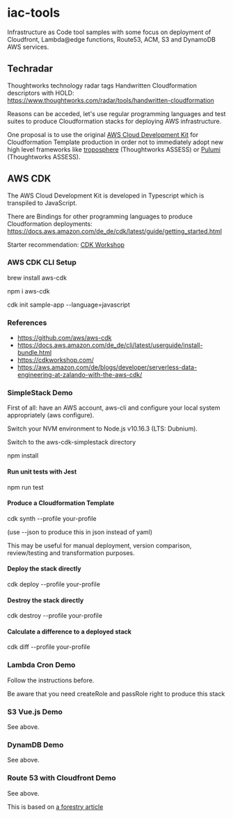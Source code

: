 # iac-tools

Infrastructure as Code tool samples with some focus on deployment of Cloudfront, Lambda@edge functions, Route53, ACM, S3 and DynamoDB AWS services.

## Techradar

Thoughtworks technology radar tags Handwritten Cloudformation descriptors with HOLD: https://www.thoughtworks.com/radar/tools/handwritten-cloudformation

Reasons can be acceded, let's use regular programming languages and test suites to produce Cloudformation stacks for deploying AWS infrastructure.

One proposal is to use the original [AWS Cloud Development Kit](https://aws.amazon.com/cdk/) for Cloudformation Template production in order not to immediately adopt new high level frameworks like [troposphere](https://www.thoughtworks.com/radar/languages-and-frameworks/troposphere) (Thoughtworks ASSESS) or [Pulumi](https://www.thoughtworks.com/radar/platforms/pulumi) (Thoughtworks ASSESS).


## AWS CDK

The AWS Cloud Development Kit is developed in Typescript which is transpiled to JavaScript. 

There are Bindings for other programming languages to produce Cloudformation deployments: https://docs.aws.amazon.com/de_de/cdk/latest/guide/getting_started.html

Starter recommendation: [CDK Workshop](https://cdkworkshop.com/)

### AWS CDK CLI Setup

brew install aws-cdk

npm i aws-cdk

cdk init sample-app --language=javascript

### References

- https://github.com/aws/aws-cdk
- https://docs.aws.amazon.com/de_de/cli/latest/userguide/install-bundle.html
- https://cdkworkshop.com/
- https://aws.amazon.com/de/blogs/developer/serverless-data-engineering-at-zalando-with-the-aws-cdk/


### SimpleStack Demo

First of all: have an AWS account, aws-cli and configure your local system appropriately (aws configure).

Switch your NVM environment to Node.js v10.16.3 (LTS: Dubnium).

Switch to the aws-cdk-simplestack directory

npm install

#### Run unit tests with Jest

npm run test

#### Produce a Cloudformation Template

cdk synth --profile your-profile

(use --json to produce this in json instead of yaml)

This may be useful for manual deployment, version comparison, review/testing and transformation purposes.

#### Deploy the stack directly

cdk deploy --profile your-profile

#### Destroy the stack directly

cdk destroy --profile your-profile

#### Calculate a difference to a deployed stack

cdk diff --profile your-profile


### Lambda Cron Demo

Follow the instructions before.

Be aware that you need createRole and passRole right to produce this stack

### S3 Vue.js Demo

See above.


### DynamDB Demo

See above.


### Route 53 with Cloudfront Demo

See above.

This is based on [a forestry article](https://forestry.io/blog/adding-dns-and-edge-functions-to-our-cloudformation-stack/)


